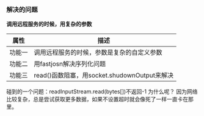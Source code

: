 ### 解决的问题
<b>调用远程服务的时候，用复杂的参数</b>

|属性|描述|
|---|---|
|功能一|调用远程服务的时候，参数是复杂的自定义参数|
|功能二|用fastjosn解决序列化问题|
|功能三|read()函数阻塞，用socket.shudownOutput来解决|
碰到的一个问题：readInputStream.read(bytes[])不返回-1
为什么呢？
因为网络比较复杂，总是尝试获取更多数据，如果不设置超时就会像死了一样一直卡在那里。
